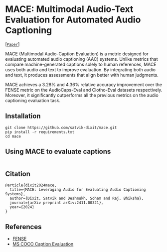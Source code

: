 # MACE: Multimodal Audio-Text Evaluation for Automated Audio Captioning
[[`Paper`](https://arxiv.org/abs/2411.00321)]

MACE (Multimodal Audio-Caption Evaluation) is a metric designed for evaluating automated audio captioning (AAC) systems. Unlike metrics that compare machine-generated captions solely to human references, MACE uses both audio and text to improve evaluation. By integrating both audio and text, it produces assessments that align better with human judgments.

MACE achieves a 3.28% and 4.36% relative accuracy improvement over the FENSE metric on the AudioCaps-Eval and Clotho-Eval datasets respectively. Moreover, it significantly outperforms all the previous metrics on the audio captioning evaluation task.

## Installation
```
git clone https://github.com/satvik-dixit/mace.git
pip install -r requirements.txt
cd mace
```

## Using MACE to evaluate captions
```
```


## Citation
```
@article{dixit2024mace,
  title={MACE: Leveraging Audio for Evaluating Audio Captioning Systems},
  author={Dixit, Satvik and Deshmukh, Soham and Raj, Bhiksha},
  journal={arXiv preprint arXiv:2411.00321},
  year={2024}
}
```

## References
- [FENSE](https://github.com/blmoistawinde/fense)
- [MS COCO Caption Evaluation](https://github.com/tylin/coco-caption)
